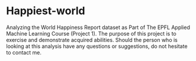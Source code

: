# Happiest-world

Analyzing the World Happiness Report dataset as Part of The EPFL Applied Machine Learning Course (Project 1). The purpose of this project is to exercise and demonstrate acquired abilities. Should the person who is looking at this analysis have any questions or suggestions, do not hesitate to contact me.
